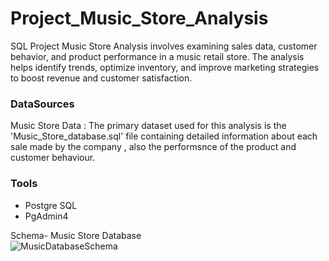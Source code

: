 # Project_Music_Store_Analysis
SQL Project Music Store Analysis involves examining sales data, customer behavior, and product performance in a music retail store. The analysis helps identify trends, optimize inventory, and improve marketing strategies to boost revenue and customer satisfaction.

###  DataSources

Music Store Data : The primary dataset used for this analysis is the 'Music_Store_database.sql' file containing detailed information about each sale made by the company , also the performsnce of the product and customer behaviour.

###  Tools
* Postgre SQL
* PgAdmin4

Schema- Music Store Database  
![MusicDatabaseSchema](https://user-images.githubusercontent.com/112153548/213707717-bfc9f479-52d9-407b-99e1-e94db7ae10a3.png)
